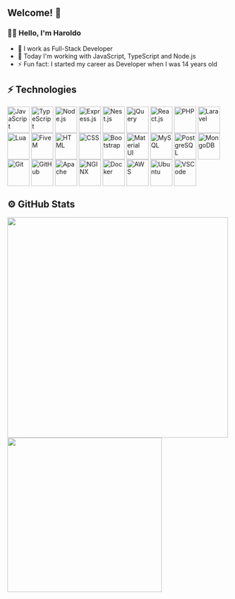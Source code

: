 ## Welcome! 👋
### 👨‍💻 Hello, I'm Haroldo

- 🔭 I work as Full-Stack Developer
- 🌱 Today I'm working with JavaScript, TypeScript and Node.js
- ⚡ Fun fact: I started my career as Developer when I was 14 years old


## ⚡ Technologies

<div style="display: inline-block">
  <img alt="JavaScript" align="center" width="50" height="60" src="https://cdn.jsdelivr.net/gh/devicons/devicon/icons/javascript/javascript-original.svg" />
  <img alt="TypeScript" align="center" width="50" height="60" src="https://cdn.jsdelivr.net/gh/devicons/devicon/icons/typescript/typescript-original.svg" />
  <img alt="Node.js" align="center" width="50" height="60" src="https://cdn.jsdelivr.net/gh/devicons/devicon/icons/nodejs/nodejs-original-wordmark.svg" />
  <img alt="Express.js" align="center" width="50" height="60" src="https://cdn.jsdelivr.net/gh/devicons/devicon/icons/express/express-original.svg" />
  <img alt="Nest.js" align="center" width="50" height="60" src="https://cdn.jsdelivr.net/gh/devicons/devicon/icons/nestjs/nestjs-plain-wordmark.svg" />  
  <img alt="jQuery" align="center" width="50" height="60" src="https://cdn.jsdelivr.net/gh/devicons/devicon/icons/jquery/jquery-plain-wordmark.svg" />  
  <img alt="React.js" align="center" width="50" height="60" src="https://cdn.jsdelivr.net/gh/devicons/devicon/icons/react/react-original.svg" />  
  <img alt="PHP" align="center" width="50" height="60" src="https://cdn.jsdelivr.net/gh/devicons/devicon/icons/php/php-original.svg" />
  <img alt="Laravel" align="center" width="50" height="60" src="https://cdn.jsdelivr.net/gh/devicons/devicon/icons/laravel/laravel-plain-wordmark.svg" />
  <img alt="Lua" align="center" width="50" height="60" src="https://cdn.jsdelivr.net/gh/devicons/devicon/icons/lua/lua-original-wordmark.svg" />
  <img alt="FiveM" align="center" width="50" height="60" src="https://img.icons8.com/color/512/fivem.png" />     
  <img alt="HTML" align="center" width="50" height="60" src="https://cdn.jsdelivr.net/gh/devicons/devicon/icons/html5/html5-original.svg" />     
  <img alt="CSS" align="center" width="50" height="60" src="https://cdn.jsdelivr.net/gh/devicons/devicon/icons/css3/css3-original-wordmark.svg" />     
  <img alt="Bootstrap" align="center" width="50" height="60" src="https://cdn.jsdelivr.net/gh/devicons/devicon/icons/bootstrap/bootstrap-original-wordmark.svg" />     
  <img alt="Material UI" align="center" width="50" height="60" src="https://cdn.jsdelivr.net/gh/devicons/devicon/icons/materialui/materialui-original.svg" />     
  <img alt="MySQL" align="center" width="50" height="60" src="https://cdn.jsdelivr.net/gh/devicons/devicon/icons/mysql/mysql-plain-wordmark.svg" />     
  <img alt="PostgreSQL" align="center" width="50" height="60" src="https://cdn.jsdelivr.net/gh/devicons/devicon/icons/postgresql/postgresql-original.svg" />     
  <img alt="MongoDB" align="center" width="50" height="60" src="https://cdn.jsdelivr.net/gh/devicons/devicon/icons/mongodb/mongodb-original.svg" />     
  <img alt="Git" align="center" width="50" height="60" src="https://cdn.jsdelivr.net/gh/devicons/devicon/icons/git/git-original-wordmark.svg" />     
  <img alt="GitHub" align="center" width="50" height="60" src="https://cdn.jsdelivr.net/gh/devicons/devicon/icons/github/github-original.svg" />     
  <img alt="Apache" align="center" width="50" height="60" src="https://cdn.jsdelivr.net/gh/devicons/devicon/icons/apache/apache-original-wordmark.svg" />     
  <img alt="NGINX" align="center" width="50" height="60" src="https://cdn.jsdelivr.net/gh/devicons/devicon/icons/nginx/nginx-original.svg" />     
  <img alt="Docker" align="center" width="50" height="60" src="https://cdn.jsdelivr.net/gh/devicons/devicon/icons/docker/docker-original.svg" />     
  <img alt="AWS" align="center" width="50" height="60" src="https://cdn.jsdelivr.net/gh/devicons/devicon/icons/amazonwebservices/amazonwebservices-plain-wordmark.svg" />     
  <img alt="Ubuntu" align="center" width="50" height="60" src="https://cdn.jsdelivr.net/gh/devicons/devicon/icons/ubuntu/ubuntu-plain-wordmark.svg" />     
  <img alt="VSCode" align="center" width="50" height="60" src="https://cdn.jsdelivr.net/gh/devicons/devicon/icons/vscode/vscode-original.svg" />     
</div>

## ⚙️ GitHub Stats
<div>
  <a href="https://haroldo.dev">
  <img src="https://github-readme-stats.vercel.app/api?username=haroldogondim&show_icons=true&theme=dark&layout=compact" width="500em" />
  <img src="https://github-readme-stats.vercel.app/api/top-langs?username=haroldogondim&hide=contribs,prs&theme=dark&layout=compact" width="350em" />
</div>

